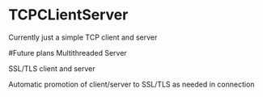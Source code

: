 # TCPCLientServer
Currently just a simple TCP client and server

#Future plans
Multithreaded Server

SSL/TLS client and server

Automatic promotion of client/server to SSL/TLS as needed in connection
